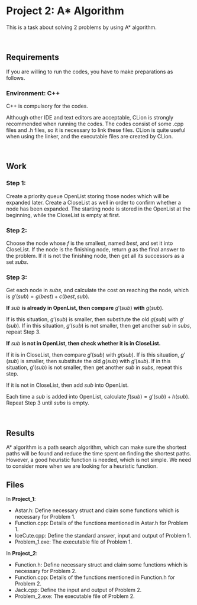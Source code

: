 # Project 2: A* Algorithm
This is a task about solving 2 problems by using A* algorithm.

&nbsp;

## Requirements

If you are willing to run the codes, you have to make preparations as follows.

### Environment: C++

C++ is compulsory for the codes. 

Although other IDE and text editors are acceptable, CLion is strongly recommended when running the codes. The codes consist of some .cpp files and .h files, so it is necessary to link these files. CLion is quite useful when using the linker, and the executable files are created by CLion.

&nbsp;

## Work

### Step 1: 

Create a priority queue OpenList storing those nodes which will be expanded later. Create a CloseList as well in order to confirm whether a node has been expanded. The starting node is stored in the OpenList at the beginning, while the CloseList is empty at first.

### Step 2: 

Choose the node whose $f$ is the smallest, named $best$, and set it into CloseList. If the node is the finishing node, return $g$ as the final answer to the problem. If it is not the finishing node, then get all its successors as a set $subs$.

### Step 3:

Get each node in $subs$, and calculate the cost on reaching the node, which is $g'(sub)=g(best)+c(best, sub)$. 

**If** $sub$ **is already in OpenList, then compare** $g'(sub)$ **with** $g(sub)$. 

If is this situation, $g'(sub)$ is smaller, then substitute the old $g(sub)$ with $g'(sub)$. If in this situation, $g'(sub)$ is not smaller, then get another $sub$ in $subs$, repeat Step 3.

**If** $sub$ **is not in OpenList, then check whether it is in CloseList.**

If it is in CloseList, then compare $g'(sub)$ with $g(sub)$. If is this situation, $g'(sub)$ is smaller, then substitute the old $g(sub)$ with $g'(sub)$. If in this situation, $g'(sub)$ is not smaller, then get another $sub$ in $subs$, repeat this step.

If it is not in CloseList, then add $sub$ into OpenList.

Each time a $sub$ is added into OpenList, calculate $f(sub)=g'(sub)+h(sub)$. Repeat Step 3 until $subs$ is empty.

&nbsp;

## Results

A* algorithm is a path search algorithm, which can make sure the shortest paths will be found and reduce the time spent on finding the shortest paths. However, a good heuristic function is needed, which is not simple. We need to consider more when we are looking for a heuristic function.
&nbsp;

## Files

In **Project_1**:

- Astar.h: Define necessary struct and claim some functions which is necessary for Problem 1.
- Function.cpp: Details of the functions mentioned in Astar.h for Problem 1.
- IceCute.cpp: Define the standard answer, input and output of Problem 1.
- Problem_1.exe: The executable file of Problem 1.

In **Project_2**:

- Function.h: Define necessary struct and claim some functions which is necessary for Problem 2.
- Function.cpp: Details of the functions mentioned in Function.h for Problem 2.
- Jack.cpp: Define the input and output of Problem 2.
- Problem_2.exe: The executable file of Problem 2.
